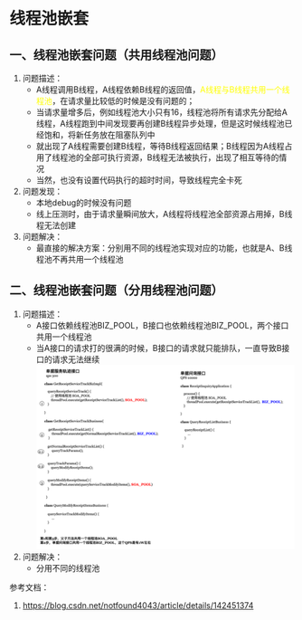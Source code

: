 # 线程池嵌套

## 一、线程池嵌套问题（共用线程池问题）
1. 问题描述：
   - A线程调用B线程，A线程依赖B线程的返回值，<font color='yellow'>A线程与B线程共用一个线程池</font>，在请求量比较低的时候是没有问题的；
   - 当请求量增多后，例如线程池大小只有16，线程池将所有请求先分配给A线程，A线程跑到中间发现要再创建B线程异步处理，但是这时候线程池已经饱和，将新任务放在阻塞队列中
   - 就出现了A线程需要创建B线程，等待B线程返回结果；B线程因为A线程占用了线程池的全部可执行资源，B线程无法被执行，出现了相互等待的情况
   - 当然，也没有设置代码执行的超时时间，导致线程完全卡死
2. 问题发现：
   - 本地debug的时候没有问题
   - 线上压测时，由于请求量瞬间放大，A线程将线程池全部资源占用掉，B线程无法创建
3. 问题解决：
   - 最直接的解决方案：分别用不同的线程池实现对应的功能，也就是A、B线程池不再共用一个线程池

## 二、线程池嵌套问题（分用线程池问题）
1. 问题描述：
   - A接口依赖线程池BIZ_POOL，B接口也依赖线程池BIZ_POOL，两个接口共用一个线程池
   - 当A接口的请求打的很满的时候，B接口的请求就只能排队，一直导致B接口的请求无法继续
   ![线程池嵌套](./fig/ThreadError.png)
2. 问题解决：
   - 分用不同的线程池










参考文档：
1. https://blog.csdn.net/notfound4043/article/details/142451374